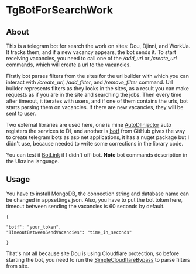 # TgBotForSearchWork

## About
This is a telegram bot for search the work on sites: Dou, Djinni, and WorkUa. It tracks them, and if a new vacancy appears, the bot sends it. To start receiving vacancies, you need to call one of the */add_url* or */create_url* commands, which will create a url to the vacancies. 

Firstly bot parses filters from the sites for the url builder with which you can interact with */create_url*, */add_filter*, and */remove_filter* command. Url builder represents filters as they looks in the sites, as a result you can make requests as if you are in the site and searching the jobs. Then every time after timeout, it iterates with users, and if one of them contains the urls, bot starts parsing them on vacancies. If there are new vacancies, they will be sent to user.

Two external libraries are used here, one is mine [AutoDIInjector](https://github.com/Aucfqyacyi/AutoDIInjector) auto registers the services to DI, and another is [botf](https://github.com/deploy-f/botf) from GitHub gives the way to create telegram bots as asp net applications, it has a nuget package but I didn't use, because needed to write some corrections in the library code.


You can test it [BotLink](https://t.me/ForSearchWorkBot) if I didn't off-bot. **Note** bot commands description in the Ukraine language.


## Usage

You have to install MongoDB, the connection string and database name can be changed in appsettings.json. Also, you have to put the bot token here, timeout between sending the vacancies is 60 seconds by default.

``{``

``"botf": "your_token",``  
``"TimeoutBetweenSendVacancies": "time_in_seconds"`` 
  
``}``

That's not all because site Dou is using Cloudflare protection, so before starting the bot, you need to run the [SimpleCloudflareBypass](https://github.com/Aucfqyacyi/SimpleCloudflareBypass) to parse filters from site.